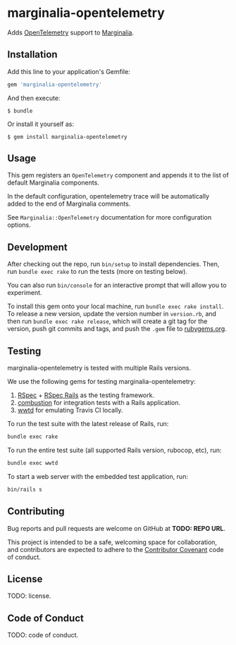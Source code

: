 # marginalia-opentelemetry

Adds [OpenTelemetry] support to [Marginalia].

[Marginalia]: https://github.com/basecamp/marginalia/
[OpenTelemetry]: https://opentelemetry.io/

## Installation

Add this line to your application's Gemfile:

```ruby
gem 'marginalia-opentelemetry'
```

And then execute:

    $ bundle

Or install it yourself as:

    $ gem install marginalia-opentelemetry

## Usage

This gem registers an `OpenTelemetry` component and appends it to the list of default Marginalia components.

In the default configuration, opentelemetry trace will be automatically added to the end of Marginalia comments.

See `Marginalia::OpenTelemetry` documentation for more configuration options.

## Development

After checking out the repo, run `bin/setup` to install dependencies.
Then, run `bundle exec rake` to run the tests (more on testing below).

You can also run `bin/console` for an interactive prompt that will allow you to experiment.

To install this gem onto your local machine, run `bundle exec rake install`.
To release a new version, update the version number in `version.rb`, and then run `bundle exec rake release`,
which will create a git tag for the version, push git commits and tags,
and push the `.gem` file to [rubygems.org](https://rubygems.org).

## Testing

marginalia-opentelemetry is tested with multiple Rails versions.

We use the following gems for testing marginalia-opentelemetry:

1. [RSpec](https://github.com/rspec/rspec) + [RSpec Rails](https://github.com/rspec/rspec-rails) as the testing framework.
2. [combustion](https://github.com/pat/combustion) for integration tests with a Rails application.
3. [wwtd](https://github.com/grosser/wwtd) for emulating Travis CI locally.

To run the test suite with the latest release of Rails, run:

```bash
bundle exec rake
```

To run the entire test suite (all supported Rails version, rubocop, etc), run:

```bash
bundle exec wwtd
```

To start a web server with the embedded test application, run:

```bash
bin/rails s
```

## Contributing

Bug reports and pull requests are welcome on GitHub at **TODO: REPO URL**.

This project is intended to be a safe, welcoming space for collaboration, and contributors are expected to adhere to the
[Contributor Covenant](http://contributor-covenant.org) code of conduct.

## License

TODO: license.

## Code of Conduct

TODO: code of conduct.
